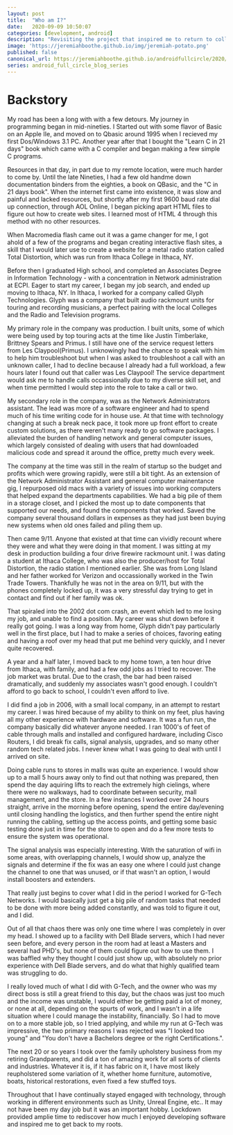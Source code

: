 ```yaml
---
layout: post
title:  "Who am I?"
date:   2020-09-09 10:50:07
categories: [development, android]
description: "Revisiting the project that inspired me to return to college after 20 years, and earn my Computer Science Degree"
image: 'https://jeremiahboothe.github.io/img/jeremiah-potato.png'
published: false
canonical_url: https://jeremiahboothe.github.io/androidfullcircle/2020/09/09/other.html
series: android_full_circle_blog_series
---
```


# Backstory

My road has been a long with with a few detours.  My journey in programming began in mid-nineties. I Started out with some flavor of Basic on an Apple IIe, and moved on to Qbasic around 1995 when I recieved my first Dos/Windows 3.1 PC.  Another year after that I bought the "Learn C in 21 days" book which came with a C compiler and began making a few simple C programs.

Resources in that day, in part due to my remote location, were much harder to come by. Until the late Nineties, I had a few old handme down documentation binders from the eighties, a book on QBasic, and the "C in 21 days book". When the internet first came into existence, it was slow and painful and lacked resources, but shortly after my first 9600 baud rate dial up connection, through AOL Online, I began picking apart HTML files to figure out how to create web sites. I learned most of HTML 4 through this method with no other resources.

When Macromedia flash came out it was a game changer for me, I got ahold of a few of the programs and began creating interactive flash sites, a skill that I would later use to create a website for a metal radio station called Total Distortion, which was run from Ithaca College in Ithaca, NY. 

Before then I graduated High school, and completed an Associates Degree in Information Technology - with a concentration in Network administration at ECPI. Eager to start my career, I began my job search, and ended up moving to Ithaca, NY.  In Ithaca, I worked for a company called Glyph Technologies. Glyph was a company that built audio rackmount units for touring and recording musicians, a perfect pairing with the local Colleges and the Radio and Television programs.

My primary role in the company was production.  I built units, some of which were being used by top touring acts at the time like Justin Timberlake, Brittney Spears and Primus. I still have one of the service request letters from Les Claypool(Primus). I unknowingly had the chance to speak with him to help him troubleshoot but when I was asked to troubleshoot a call with an unknown caller, I had to decline because I already had a full workload, a few hours later I found out that caller was Les Claypool!  The service department would ask me to handle calls occassionally due to my diverse skill set, and when time permitted I would step into the role to take a call or two.

My secondary role in the company, was as the Network Administrators assistant. The lead was more of a software engineer and had to spend much of his time writing code for in house use.  At that time with technology changing at such a break neck pace, it took more up front effort to create custom solutions, as there weren't many ready to go software packages. I alleviated the burden of handling network and general computer issues, which largely consisted of dealing with users that had downloaded malicious code and spread it around the office, pretty much every week. 

The company at the time was still in the realm of startup so the budget and profits which were growing rapidly, were still a bit tight. As an extension of the Network Administrator Assistant and general computer mainentance gig, I repurposed old macs with a variety of issues into working computers that helped expand the departments capabilities. We had a big pile of them in a storage closet, and I picked the most up to date components that supported our needs, and found the components that worked. Saved the company several thousand dollars in expenses as they had just been buying new systems when old ones failed and piling them up.

Then came 9/11. Anyone that existed at that time can vividly recount where they were and what they were doing in that moment. I was sitting at my desk in production building a four drive firewire rackmount unit. I was dating a student at Ithaca College, who was also the producer/host for Total Distortion, the radio station I mentioned earlier. She was from Long Island and her father worked for Verizon and occassionally worked in the Twin Trade Towers. Thankfully he was not in the area on 9/11, but with the phones completely locked up, it was a very stressful day trying to get in contact and find out if her family was ok.

That spiraled into the 2002 dot com crash, an event which led to me losing my job, and unable to find a position. My career was shut down before it really got going.  I was a long way from home, Glyph didn't pay particularly well in the first place, but I had to make a series of choices, favoring eating and having a roof over my head that put me behind very quickly, and I never quite recovered.

A year and a half later, I moved back to my home town, a ten hour drive from Ithaca, with family, and had a few odd jobs as I tried to recover. The job market was brutal. Due to the crash, the bar had been raised dramatically, and suddenly my associates wasn't good enough.  I couldn't afford to go back to school, I couldn't even afford to live.

I did find a job in 2006, with a small local company, in an attempt to restart my career. I was hired because of my ability to think on my feet, plus having all my other experience with hardware and software. It was a fun run, the company basically did whatever anyone needed. I ran 1000's of feet of cable through malls and installed and configured hardware, including Cisco Routers, I did break fix calls, signal analysis, upgrades, and so many other random tech related jobs.  I never knew what I was going to deal with until I arrived on site. 

Doing cable runs to stores in malls was quite an experience. I would show up to a mall 5 hours away only to find out that nothing was prepared, then spend the day aquiring lifts to reach the extremely high cielings, where there were no walkways, had to coordinate between security, mall management, and the store. In a few instances I worked over 24 hours straight, arrive in the morning before opening, spend the entire day/evening until closing handling the logistics, and then further spend the entire night running the cabling, setting up the access points, and getting some basic testing done just in time for the store to open and do a few more tests to ensure the system was operational.

The signal analysis was especially interesting. With the saturation of wifi in some areas, with overlapping channels, I would show up, analyze the signals and determine if the fix was an easy one where I could just change the channel to one that was unused, or if that wasn't an option, I would install boosters and extenders.

That really just begins to cover what I did in the period I worked for G-Tech Networks. I would basically just get a big pile of random tasks that needed to be done with more being added constantly, and was told to figure it out, and I did.

Out of all that chaos there was only one time where I was completely in over my head. I showed up to a facility with Dell Blade servers, which I had never seen before, and every person in the room had at least a Masters and several had PHD's, but none of them could figure out how to use them. I was baffled why they thought I could just show up, with absolutely no prior experience with Dell Blade servers, and do what that highly qualified team was struggling to do.

I really loved much of what I did with G-Tech, and the owner who was my direct boss is still a great friend to this day, but the chaos was just too much and the income was unstable, I would either be getting paid a lot of money, or none at all, depending on the spurts of work, and I wasn't in a life situation where I could manage the instability, financially. So I had to move on to a more stable job, so I tried applying, and while my run at G-Tech was impressive, the two primary reasons I was rejected was "I looked too young" and "You don't have a Bachelors degree or the right Certifications.". 

The next 20 or so years I took over the family upholstery business from my retiring Grandparents, and did a ton of amazing work for all sorts of clients and industries. Whatever it is, if it has fabric on it, I have most likely reupholstered some variation of it, whether home furniture, automotive, boats, historical restorations, even fixed a few stuffed toys.

Throughout that I have continually stayed engaged with technology, through working in different environments such as Unity, Unreal Engine, etc.. It may not have been my day job but it was an important hobby.  Lockdown provided amplie time to rediscover how much I enjoyed developing software and inspired me to get back to my roots.